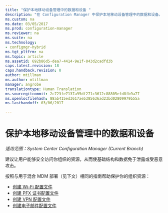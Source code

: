```yaml
---
title: "保护本地移动设备管理中的数据和设备 "
description: "在 Configuration Manager 中保护本地移动设备管理中的数据和设备。"
ms.custom: na
ms.date: 03/05/2017
ms.prod: configuration-manager
ms.reviewer: na
ms.suite: na
ms.technology:
- configmgr-hybrid
ms.tgt_pltfrm: na
ms.topic: article
ms.assetid: 692b86d5-dea7-4414-9e1f-043d2cadfd3b
caps.latest.revision: 18
caps.handback.revision: 0
author: mtillman
ms.author: mtillman
manager: angrobe
translationtype: Human Translation
ms.sourcegitcommit: 2c723fe7137a95df271c3612c88805efd8fb9a77
ms.openlocfilehash: 88ab415ed3617ae5385636ad23bd02809979b55a
ms.lasthandoff: 03/06/2017

---
```

# <a name="protect-data-and-devices-in-on-premises-mobile-device-management"></a>保护本地移动设备管理中的数据和设备

*适用范围：System Center Configuration Manager (Current Branch)*

建议让用户能够安全访问你组织的资源，从而使基础结构和数据免于泄露或受恶意攻击。

按照与用于混合 MDM 部署（见下文）相同的指南帮助保护你的组织资源：

- [创建 Wi-Fi 配置文件](create-wifi-profiles.md)
- [创建 PFX 证书配置文件](create-pfx-certificate-profiles.md)
- [创建 VPN 配置文件](create-vpn-profiles.md)
- [创建电子邮件配置文件](create-exchange-activesync-profiles.md)

